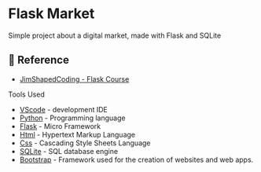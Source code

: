 
# Flask Market

Simple project about a digital market, made with Flask and SQLite

## 📍 Reference

 - [JimShapedCoding - Flask Course](https://youtu.be/Qr4QMBUPxWo)

Tools Used

* [VScode](https://code.visualstudio.com/) - development IDE
* [Python](https://www.python.org/downloads/release/python-3111/) - Programming language
* [Flask](https://flask.palletsprojects.com/en/2.2.x/) - Micro Framework  
* [Html](https://pt.wikipedia.org/wiki/HTML5) - Hypertext Markup Language
* [Css](https://developer.mozilla.org/pt-BR/docs/Web/CSS) - Cascading Style Sheets Language
* [SQLite](https://www.sqlite.org/index.html) - SQL database engine
* [Bootstrap](https://getbootstrap.com/docs/4.0/components/card/) - Framework used for the creation of websites and web apps. 

